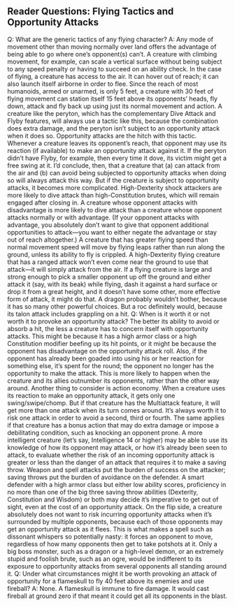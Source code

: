 ## Reader Questions: Flying Tactics and Opportunity Attacks

Q: What are the generic tactics of any flying character?
A: Any mode of movement other than moving normally over land offers the advantage of being able to go where one’s opponent(s) can’t. A creature with climbing movement, for example, can scale a vertical surface without being subject to any speed penalty or having to succeed on an ability check. In the case of flying, a creature has access to the air. It can hover out of reach; it can also launch itself airborne in order to flee.
Since the reach of most humanoids, armed or unarmed, is only 5 feet, a creature with 30 feet of flying movement can station itself 15 feet above its opponents’ heads, fly down, attack and fly back up using just its normal movement and action. A creature like the peryton, which has the complementary Dive Attack and Flyby features, will always use a tactic like this, because the combination does extra damage, and the peryton isn’t subject to an opportunity attack when it does so.
Opportunity attacks are the hitch with this tactic. Whenever a creature leaves its opponent’s reach, that opponent may use its reaction (if available) to make an opportunity attack against it. If the peryton didn’t have Flyby, for example, then every time it dove, its victim might get a free swing at it.
I’d conclude, then, that a creature that (a) can attack from the air and (b) can avoid being subjected to opportunity attacks when doing so will always attack this way. But if the creature is subject to opportunity attacks, it becomes more complicated. High-Dexterity shock attackers are more likely to dive attack than high-Constitution brutes, which will remain engaged after closing in. A creature whose opponent attacks with disadvantage is more likely to dive attack than a creature whose opponent attacks normally or with advantage. (If your opponent attacks with advantage, you absolutely don’t want to give that opponent additional opportunities to attack—you want to either negate the advantage or stay out of reach altogether.)
A creature that has greater flying speed than normal movement speed will move by flying leaps rather than run along the ground, unless its ability to fly is crippled. A high-Dexterity flying creature that has a ranged attack won’t even come near the ground to use that attack—it will simply attack from the air.
If a flying creature is large and strong enough to pick a smaller opponent up off the ground and either attack it (say, with its beak) while flying, dash it against a hard surface or drop it from a great height, and it doesn’t have some other, more effective form of attack, it might do that. A dragon probably wouldn’t bother, because it has so many other powerful choices. But a roc definitely would, because its talon attack includes grappling on a hit.
Q: When is it worth it or not worth it to provoke an opportunity attack?
The better its ability to avoid or absorb a hit, the less a creature has to concern itself with opportunity attacks. This might be because it has a high armor class or a high Constitution modifier beefing up its hit points, or it might be because the opponent has disadvantage on the opportunity attack roll. Also, if the opponent has already been goaded into using his or her reaction for something else, it’s spent for the round; the opponent no longer has the opportunity to make the attack. This is more likely to happen when the creature and its allies outnumber its opponents, rather than the other way around.
Another thing to consider is action economy. When a creature uses its reaction to make an opportunity attack, it gets only one swing/swipe/chomp. But if that creature has the Multiattack feature, it will get more than one attack when its turn comes around. It’s always worth it to risk one attack in order to avoid a second, third or fourth. The same applies if that creature has a bonus action that may do extra damage or impose a debilitating condition, such as knocking an opponent prone.
A more intelligent creature (let’s say, Intelligence 14 or higher) may be able to use its knowledge of how its opponent may attack, or how it’s already been seen to attack, to evaluate whether the risk of an incoming opportunity attack is greater or less than the danger of an attack that requires it to make a saving throw. Weapon and spell attacks put the burden of success on the attacker; saving throws put the burden of avoidance on the defender. A smart defender with a high armor class but either low ability scores, proficiency in no more than one of the big three saving throw abilities (Dexterity, Constitution and Wisdom) or both may decide it’s imperative to get out of sight, even at the cost of an opportunity attack.
On the flip side, a creature absolutely does not want to risk incurring opportunity attacks when it’s surrounded by multiple opponents, because each of those opponents may get an opportunity attack as it flees. This is what makes a spell such as dissonant whispers so potentially nasty: it forces an opponent to move, regardless of how many opponents then get to take potshots at it. Only a big boss monster, such as a dragon or a high-level demon, or an extremely stupid and foolish brute, such as an ogre, would be indifferent to its exposure to opportunity attacks from several opponents all standing around it.
Q: Under what circumstances might it be worth provoking an attack of opportunity for a flameskull to fly 40 feet above its enemies and use fireball?
A: None. A flameskull is immune to fire damage. It would cast fireball at ground zero if that meant it could get all its opponents in the blast.
